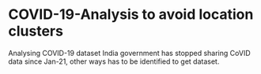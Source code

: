 # COVID-19-Analysis to avoid location clusters
Analysing COVID-19 dataset
India government has stopped sharing CoVID data since Jan-21, other ways has to be identified to get dataset.
